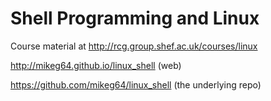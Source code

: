 Shell Programming and Linux
===========================


Course material at
http://rcg.group.shef.ac.uk/courses/linux


http://mikeg64.github.io/linux_shell (web)

https://github.com/mikeg64/linux_shell (the underlying repo)
